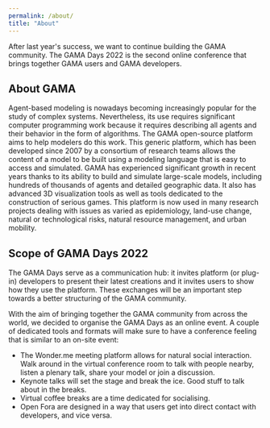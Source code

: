 ```yaml
---
permalink: /about/
title: "About"
---
```


After last year's success, we want to continue building the GAMA community. The GAMA Days 2022 is the second online conference that brings together GAMA users and GAMA developers. 

## About GAMA

Agent-based modeling is nowadays becoming increasingly popular for the study of complex systems. Nevertheless, its use requires significant computer programming work because it requires describing all agents and their behavior in the form of algorithms. The GAMA open-source platform aims to help modelers do this work. This generic platform, which has been developed since 2007 by a consortium of research teams allows the content of a model to be built using a modeling language that is easy to access and simulated. GAMA has experienced significant growth in recent years thanks to its ability to build and simulate large-scale models, including hundreds of thousands of agents and detailed geographic data. It also has advanced 3D visualization tools as well as tools dedicated to the construction of serious games. This platform is now used in many research projects dealing with issues as varied as epidemiology, land-use change, natural or technological risks, natural resource management, and urban mobility.

## Scope of GAMA Days 2022

The GAMA Days serve as a communication hub: it invites platform (or plug-in) developers to present their latest creations and it invites users to show how they use the platform. These exchanges will be an important step towards a better structuring of the GAMA community.

With the aim of bringing together the GAMA community from across the world, we decided to organise the GAMA Days as an online event. A couple of dedicated tools and formats will make sure to have a conference feeling that is similar to an on-site event:

* The Wonder.me meeting platform allows for natural social interaction. Walk around in the virtual conference room to talk with people nearby, listen a plenary talk, share your model or join a discussion.
* Keynote talks will set the stage and break the ice. Good stuff to talk about in the breaks.
* Virtual coffee breaks are a time dedicated for socialising.
* Open Fora are designed in a way that users get into direct contact with developers, and vice versa.



